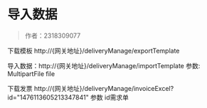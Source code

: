 # 导入数据

> 作者：2318309077

下载模板  http://{网关地址}/deliveryManage/exportTemplate

导入数据：http://{网关地址}/deliveryManage/importTemplate  参数: MultipartFile file 

下载发票 http://{网关地址}/deliveryManage/invoiceExcel?id="1476113605213347841"  参数  id需求单